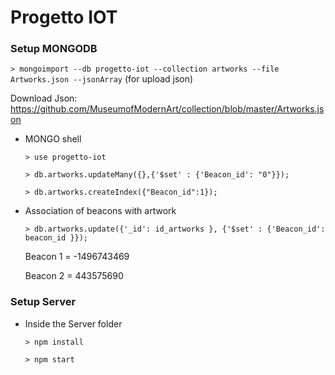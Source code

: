 # Progetto IOT

### Setup MONGODB

`> mongoimport --db progetto-iot --collection artworks --file Artworks.json --jsonArray` (for upload json)

Download Json: https://github.com/MuseumofModernArt/collection/blob/master/Artworks.json

*  MONGO shell

	`> use progetto-iot`

	`> db.artworks.updateMany({},{'$set' : {'Beacon_id': "0"}});`

	`> db.artworks.createIndex({"Beacon_id":1});`

*  Association of beacons with artwork

	`> db.artworks.update({'_id': id_artworks }, {'$set' : {'Beacon_id': beacon_id }});`

	Beacon 1 = -1496743469

	Beacon 2 = 443575690

### Setup Server

 * Inside the Server folder

	`> npm install`
	
	`> npm start`


